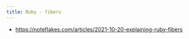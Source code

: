 ```yaml
---
title: Ruby - fibers
---
```


- <https://noteflakes.com/articles/2021-10-20-explaining-ruby-fibers>
